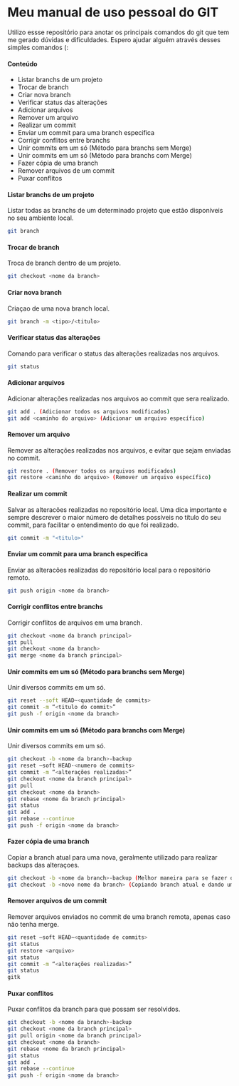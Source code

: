 # Meu manual de uso pessoal do GIT
Utilizo essse repositório para anotar os principais comandos do git que tem me gerado dúvidas e dificuldades. Espero ajudar alguém através desses simples comandos (:

#### Conteúdo
- Listar branchs de um projeto
- Trocar de branch
- Criar nova branch
- Verificar status das alterações
- Adicionar arquivos
- Remover um arquivo
- Realizar um commit
- Enviar um commit para uma branch especifica
- Corrigir conflitos entre branchs
- Unir commits em um só (Método para branchs sem Merge)
- Unir commits em um só (Método para branchs com Merge)
- Fazer cópia de uma branch
- Remover arquivos de um commit
- Puxar conflitos

#### Listar branchs de um projeto
Listar todas as branchs de um determinado projeto que estão disponíveis no seu ambiente local.
```sh
git branch
```

#### Trocar de branch
Troca de branch dentro de um projeto.
```sh
git checkout <nome da branch>
```

#### Criar nova branch
Criaçao de uma nova branch local.
```sh
git branch -m <tipo>/<titulo>
```

#### Verificar status das alterações
Comando para verificar o status das alterações realizadas nos arquivos.
```sh
git status
```

#### Adicionar arquivos
Adicionar alterações realizadas nos arquivos ao commit que sera realizado.
```sh
git add . (Adicionar todos os arquivos modificados)
git add <caminho do arquivo> (Adicionar um arquivo específico)
```

#### Remover um arquivo
Remover as alterações realizadas nos arquivos, e evitar que sejam enviadas no commit.
```sh
git restore . (Remover todos os arquivos modificados)
git restore <caminho do arquivo> (Remover um arquivo específico)
```

#### Realizar um commit
Salvar as alteracões realizadas no repositório local. Uma dica importante e sempre descrever o maior número de detalhes possíveis no título do seu commit, para facilitar o entendimento do que foi realizado.
```sh
git commit -m "<titulo>"
```

#### Enviar um commit para uma branch especifica
Enviar as alteracões realizadas do repositório local para o repositório remoto.
```sh
git push origin <nome da branch>
```

#### Corrigir conflitos entre branchs
Corrigir conflitos de arquivos em uma branch.
```sh
git checkout <nome da branch principal>
git pull
git checkout <nome da branch>
git merge <nome da branch principal>
```

#### Unir commits em um só (Método para branchs sem Merge)
Unir diversos commits em um só.
```sh
git reset --soft HEAD~<quantidade de commits>
git commit -m “<titulo do commit>”
git push -f origin <nome da branch>
```

#### Unir commits em um só (Método para branchs com Merge)
Unir diversos commits em um só.
```sh
git checkout -b <nome da branch>-backup
git reset —soft HEAD-<numero de commits>
git commit -m “<alterações realizadas>”
git checkout <nome da branch principal>
git pull
git checkout <nome da branch>
git rebase <nome da branch principal>
git status
git add .
git rebase --continue
git push -f origin <nome da branch>
```

#### Fazer cópia de uma branch
Copiar a branch atual para uma nova, geralmente utilizado para realizar backups das alteraçoes.
```sh
git checkout -b <nome da branch>-backup (Melhor maneira para se fazer o backup de uma branch e manter sua referência)
git checkout -b <novo nome da branch> (Copiando branch atual e dando um novo nome para ela)
```

#### Remover arquivos de um commit
Remover arquivos enviados no commit de uma branch remota, apenas caso não tenha merge.
```sh
git reset —soft HEAD~<quantidade de commits>
git status
git restore <arquivo>
git status
git commit -m “<alterações realizadas>”
git status
gitk
```

#### Puxar conflitos
Puxar conflitos da branch para que possam ser resolvidos.
```sh
git checkout -b <nome da branch>-backup
git checkout <nome da branch principal>
git pull origin <nome da branch principal>
git checkout <nome da branch>
git rebase <nome da branch principal>
git status
git add .
git rebase --continue
git push -f origin <nome da branch>
```
